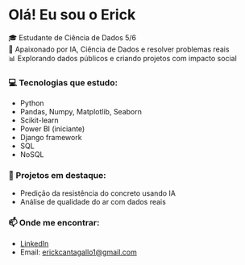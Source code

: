 # Olá! Eu sou o Erick

🎓 Estudante de Ciência de Dados 5/6   
🧪 Apaixonado por IA, Ciência de Dados e resolver problemas reais  
📊 Explorando dados públicos e criando projetos com impacto social  

### 💻 Tecnologias que estudo:
- Python
- Pandas, Numpy, Matplotlib, Seaborn
- Scikit-learn
- Power BI (iniciante)
- Django framework
- SQL
- NoSQL

### 📌 Projetos em destaque:
- Predição da resistência do concreto usando IA
- Análise de qualidade do ar com dados reais

### 📫 Onde me encontrar:
- [LinkedIn](https://www.linkedin.com/in/erick-cantagallo-6872a228b/)  
- Email: erickcantagallo1@gmail.com
